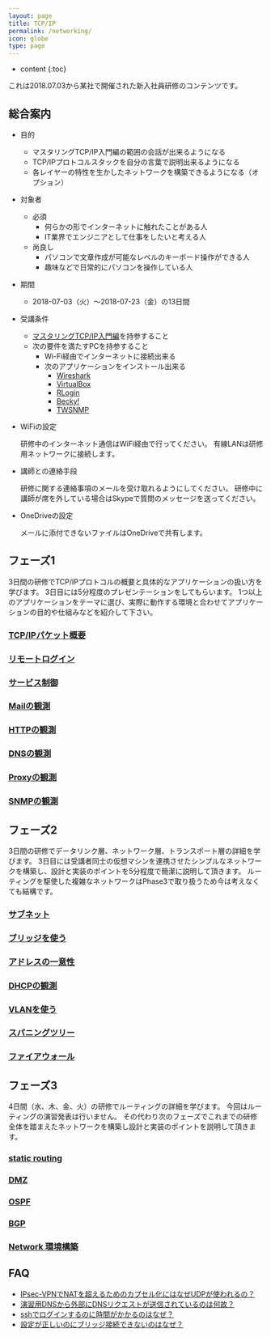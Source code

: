 ```yaml
---
layout: page
title: TCP/IP
permalink: /networking/
icon: globe
type: page
---
```


* content
{:toc}

これは2018.07.03から某社で開催された新入社員研修のコンテンツです。

## 総合案内

* 目的
  - マスタリングTCP/IP入門編の範囲の会話が出来るようになる
  - TCP/IPプロトコルスタックを自分の言葉で説明出来るようになる
  - 各レイヤーの特性を生かしたネットワークを構築できるようになる（オプション）

* 対象者
  - 必須
    - 何らかの形でインターネットに触れたことがある人
    - IT業界でエンジニアとして仕事をしたいと考える人
  - 尚良し
    - パソコンで文章作成が可能なレベルのキーボード操作ができる人
    - 趣味などで日常的にパソコンを操作している人

* 期間
  - 2018-07-03（火）～2018-07-23（金）の13日間

* 受講条件
  - [マスタリングTCP/IP入門編](https://www.amazon.co.jp/dp/4274068765)を持参すること
  - 次の要件を満たすPCを持参すること
    - Wi-Fi経由でインターネットに接続出来る
    - 次のアプリケーションをインストール出来る
      - [Wireshark](https://www.wireshark.org/)
      - [VirtualBox](https://www.virtualbox.org/)
      - [RLogin](https://github.com/kmiya-culti/RLogin/)
      - [Becky!](http://www.rimarts.co.jp/becky-j.htm)
      - [TWSNMP](http://www.twise.co.jp/twsnmp.html)

* WiFiの設定

  研修中のインターネット通信はWiFi経由で行ってください。
  有線LANは研修用ネットワークに接続します。

* 講師との連絡手段

  研修に関する連絡事項のメールを受け取れるようにしてください。
  研修中に講師が席を外している場合はSkypeで質問のメッセージを送ってください。

* OneDriveの設定

  メールに添付できないファイルはOneDriveで共有します。

## フェーズ1
3日間の研修でTCP/IPプロトコルの概要と具体的なアプリケーションの扱い方を学びます。
3日目には5分程度のプレゼンテーションをしてもらいます。
1つ以上のアプリケーションをテーマに選び、実際に動作する環境と合わせてアプリケーションの目的や仕組みなどを紹介して下さい。
### [TCP/IPパケット概要](wireshark)
### [リモートログイン](remote_login)
### [サービス制御](presettings)
### [Mailの観測](mail)
### [HTTPの観測](http)
### [DNSの観測](dns)
### [Proxyの観測](proxy)
### [SNMPの観測](snmp)

## フェーズ2
3日間の研修でデータリンク層、ネットワーク層、トランスポート層の詳細を学びます。
3日目には受講者同士の仮想マシンを連携させたシンプルなネットワークを構築し、設計と実装のポイントを5分程度で簡潔に説明して頂きます。
ルーティングを駆使した複雑なネットワークはPhase3で取り扱うため今は考えなくても結構です。
### [サブネット](ipsubnet)
### [ブリッジを使う](bridge)
### [アドレスの一意性](unique_addressing)
### [DHCPの観測](dhcp)
### [VLANを使う](vlan)
### [スパニングツリー](stp)
### [ファイアウォール](firewall)

## フェーズ3
4日間（水、木、金、火）の研修でルーティングの詳細を学びます。
今回はルーティングの演習発表は行いません。
その代わり次のフェーズでこれまでの研修全体を踏まえたネットワークを構築し設計と実装のポイントを説明して頂きます。
### [static routing](routing)
### [DMZ](dmz)
### [OSPF](ospf)
### [BGP](bgp)
### [Network 環境構築](practice1)

## FAQ
* [IPsec-VPNでNATを超えるためのカプセル化にはなぜUDPが使われるの？](networking_faq#nat-t)
* [演習用DNSから外部にDNSリクエストが送信されているのは何故？](networking_faq#再帰問い合わせ)
* [sshでログインするのに時間がかかるのはなぜ？](networking_faq#sshdelay)
* [設定が正しいのにブリッジ接続できないのはなぜ？](networking_faq#promiscuous)
